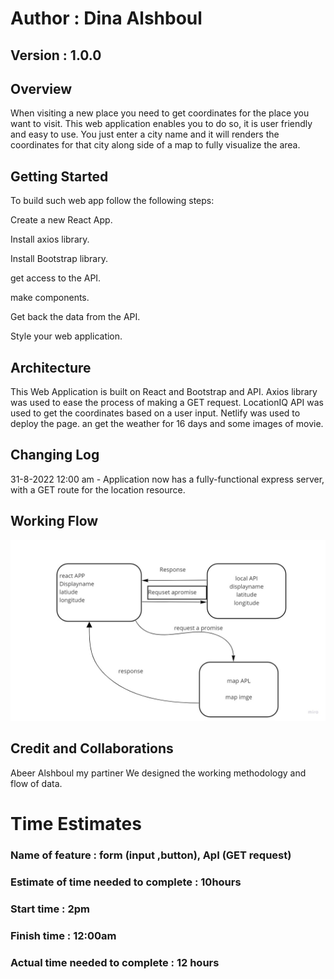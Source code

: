 
# Author : Dina Alshboul
## Version : 1.0.0

## Overview

When visiting a new place you need to get coordinates for the place you want to visit. This web application enables you to do so, it is user friendly and easy to use. You just enter a city name and it will renders the coordinates for that city along side of a map to fully visualize the area.

## Getting Started
To build such web app follow the following steps:

Create a new React App.

Install axios library.

Install Bootstrap library.

 get access to the API.

make components.

Get back the data from the API.

Style your web application.


## Architecture

This Web Application is built on React and Bootstrap and API.
Axios library was used to ease the process of making a GET request.
LocationIQ API was used to get the coordinates based on a user input.
Netlify was used to deploy the page.
an get the weather for 16 days and some images of movie.

## Changing Log
31-8-2022 12:00 am - Application now has a fully-functional express server, with a GET route for the location resource.

## Working Flow
![Work flow](/src/images/workflowDesign%20lab6.jpg)

## Credit and Collaborations
Abeer Alshboul my partiner We designed the working methodology and flow of data.

# Time Estimates

### Name of feature :  form (input ,button), ApI (GET request)

### Estimate of time needed to complete : 10hours

### Start time : 2pm

### Finish time : 12:00am

### Actual time needed to complete : 12 hours